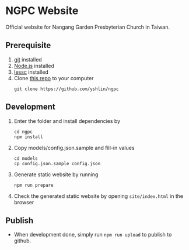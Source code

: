 # NGPC Website
Official website for Nangang Garden Presbyterian Church in Taiwan.

## Prerequisite

1. [git](https://git-scm.com/) installed
2. [Node.js](https://nodejs.org/) installed
3. [lessc](http://lesscss.org/usage/) installed
4. Clone [this repo](https://github.com/yshlin/ngpc) to your computer
   ```
   git clone https://github.com/yshlin/ngpc
   ```
## Development
1. Enter the folder and install dependencies by 
   ```
   cd ngpc
   npm install
   ```
2. Copy models/config.json.sample and fill-in values
   ```
   cd models
   cp config.json.sample config.json
   ```
3. Generate static website by running
   ```
   npm run prepare
   ```
4. Check the generated static website by opening ```site/index.html``` in the browser
## Publish
* When development done, simply run ```npm run upload``` to publish to github.
